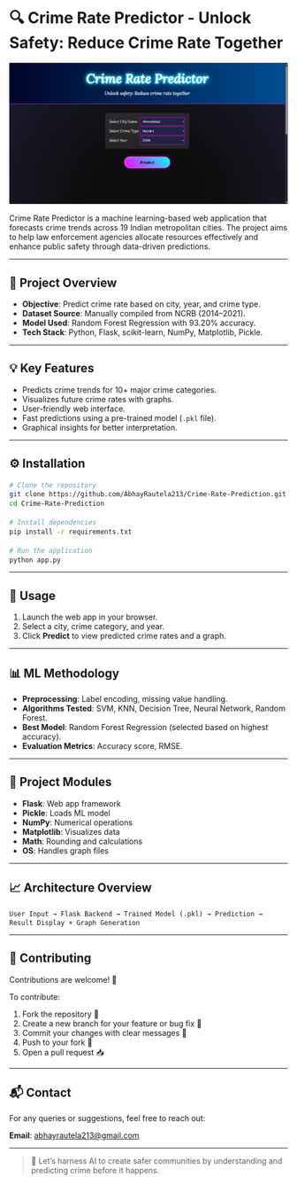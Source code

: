 # 🔍 Crime Rate Predictor - Unlock Safety: Reduce Crime Rate Together

![Crime Rate Prediction Banner](https://github.com/karthikprogr/Crime-Rate-Predictor/blob/main/static/images/Screenshot%202025-06-05%20115011.png)

Crime Rate Predictor is a machine learning-based web application that forecasts crime trends across 19 Indian metropolitan cities. The project aims to help law enforcement agencies allocate resources effectively and enhance public safety through data-driven predictions.

---

## 📌 Project Overview

- **Objective**: Predict crime rate based on city, year, and crime type.
- **Dataset Source**: Manually compiled from NCRB (2014–2021).
- **Model Used**: Random Forest Regression with 93.20% accuracy.
- **Tech Stack**: Python, Flask, scikit-learn, NumPy, Matplotlib, Pickle.

---

## 💡 Key Features

- Predicts crime trends for 10+ major crime categories.
- Visualizes future crime rates with graphs.
- User-friendly web interface.
- Fast predictions using a pre-trained model (`.pkl` file).
- Graphical insights for better interpretation.

---

## ⚙️ Installation

```bash
# Clone the repository
git clone https://github.com/AbhayRautela213/Crime-Rate-Prediction.git
cd Crime-Rate-Prediction

# Install dependencies
pip install -r requirements.txt

# Run the application
python app.py
```
---

## 🧪 Usage

1. Launch the web app in your browser.
2. Select a city, crime category, and year.
3. Click **Predict** to view predicted crime rates and a graph.

---

## 📊 ML Methodology

- **Preprocessing**: Label encoding, missing value handling.
- **Algorithms Tested**: SVM, KNN, Decision Tree, Neural Network, Random Forest.
- **Best Model**: Random Forest Regression (selected based on highest accuracy).
- **Evaluation Metrics**: Accuracy score, RMSE.

---

## 📂 Project Modules

- **Flask**: Web app framework
- **Pickle**: Loads ML model
- **NumPy**: Numerical operations
- **Matplotlib**: Visualizes data
- **Math**: Rounding and calculations
- **OS**: Handles graph files

---

## 📈 Architecture Overview

```text
User Input → Flask Backend → Trained Model (.pkl) → Prediction → Result Display + Graph Generation
```
---

## 🙌 Contributing

Contributions are welcome! 🚀

To contribute:

1. Fork the repository 🍴
2. Create a new branch for your feature or bug fix 🌿
3. Commit your changes with clear messages 💬
4. Push to your fork 🔼
5. Open a pull request 📥

---

## 📬 Contact

For any queries or suggestions, feel free to reach out:

**Email**: [abhayrautela213@gmail.com](mailto:abhayrautela213@gmail.com)

---

> 🔐 Let’s harness AI to create safer communities by understanding and predicting crime before it happens.
